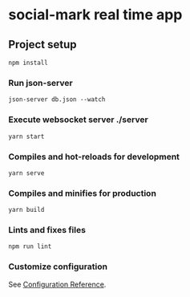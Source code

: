 # social-mark real time app

## Project setup
```
npm install
```
### Run json-server

```
json-server db.json --watch
```

### Execute websocket server ./server

```
yarn start 
```
### Compiles and hot-reloads for development
```
yarn serve
```

### Compiles and minifies for production
```
yarn build
```

### Lints and fixes files
```
npm run lint
```

### Customize configuration
See [Configuration Reference](https://cli.vuejs.org/config/).
